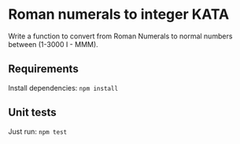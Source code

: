 # Roman numerals to integer KATA

Write a function to convert from Roman Numerals to normal numbers between (1-3000 I - MMM).  

## Requirements
Install dependencies:
```npm install```

## Unit tests
Just run:
```npm test```